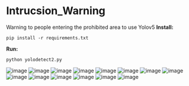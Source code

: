 # Intrucsion_Warning
Warning to people entering the prohibited area to use Yolov5
**Install:**
```
pip install -r requirements.txt
```

**Run:**
```
python yolodetect2.py
```

![image](https://user-images.githubusercontent.com/111002449/216124652-3700095d-8502-432a-8189-49a4710c1b1a.png)
![image](https://user-images.githubusercontent.com/111002449/216124673-5f76fcc3-e1e7-46ed-83d1-787c9dc35678.png)
![image](https://user-images.githubusercontent.com/111002449/216124687-00738235-8898-446e-ae7b-3b234ee1317d.png)
![image](https://user-images.githubusercontent.com/111002449/216124697-383c36b8-2cbe-45ab-b96a-2a44b05ea697.png)
![image](https://user-images.githubusercontent.com/111002449/216124712-6f118ddf-0d27-4bb3-bb0d-286ca8ab7b27.png)
![image](https://user-images.githubusercontent.com/111002449/216124728-86f0aec1-8aa6-483b-bd9b-19576fff7319.png)
![image](https://user-images.githubusercontent.com/111002449/216124738-c2610b94-4d61-4a8b-92a1-183fbc01ed96.png)
![image](https://user-images.githubusercontent.com/111002449/216124758-aeca41c3-c619-466c-aa82-40fb2c1e18c3.png)
![image](https://user-images.githubusercontent.com/111002449/216124886-9ff0642a-3d77-4fcc-bfa2-3978e9efccb6.png)
![image](https://user-images.githubusercontent.com/111002449/216124971-8fbb9c08-920a-40eb-87fd-3acb0154a3e0.png)
![image](https://user-images.githubusercontent.com/111002449/216125146-5aa6de59-cad8-4a51-a07d-87552d9e62d5.png)
![image](https://user-images.githubusercontent.com/111002449/216125511-f0f3549a-98e5-489e-93f2-bd3128fc3af8.png)
![image](https://user-images.githubusercontent.com/111002449/216125535-b8bcc34e-2856-401e-bac9-e43e42fe4be2.png)
![image](https://user-images.githubusercontent.com/111002449/216125554-bd0e7e42-6cc6-430c-92a3-1c4e932ca410.png)

